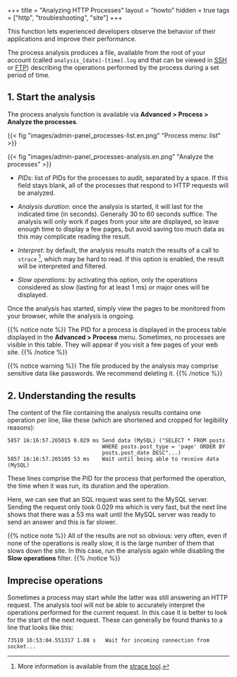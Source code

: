 +++
title = "Analyzing HTTP Processes"
layout = "howto"
hidden = true
tags = ["http", "troubleshooting", "site"]
+++

This function lets experienced developers observe the behavior of their applications and improve their performance.

The process analysis produces a file, available from the root of your account (called `analysis_[date]-[time].log` and that can be viewed in [SSH](remote-access/ssh) or [FTP](remote-access/ftp)) describing the operations performed by the process during a set period of time.

## 1. Start the analysis

The process analysis function is available via **Advanced > Process > Analyze the processes**.

{{< fig "images/admin-panel_processes-list.en.png" "Process menu: list" >}}

{{< fig "images/admin-panel_processes-analysis.en.png" "Analyze the processes" >}}

- *PIDs*: list of PIDs for the processes to audit, separated by a space. If this field stays blank, all of the processes that respond to HTTP requests will be analyzed.

- *Analysis duration*: once the analysis is started, it will last for the indicated time (in seconds). Generally 30 to 60 seconds suffice. The analysis will only work if pages from your site are displayed, so leave enough time to display a few pages, but avoid saving too much data as this may complicate reading the result.

- *Interpret*: by default, the analysis results match the results of a call to `strace` [^1], which may be hard to read. If this option is enabled, the result will be interpreted and filtered.

- *Slow operations*: by activating this option, only the operations considered as slow (lasting for at least 1 ms) or major ones will be displayed.

Once the analysis has started, simply view the pages to be monitored from your browser, while the analysis is ongoing.

{{% notice note %}}
The PID for a process is displayed in the process table displayed in the **Advanced > Process** menu. Sometimes, no processes are visible in this table. They will appear if you visit a few pages of your web site.
{{% /notice %}}

{{% notice warning %}}
The file produced by the analysis may comprise sensitive data like passwords. We recommend deleting it.
{{% /notice %}}

## 2. Understanding the results

The content of the file containing the analysis results contains one operation per line, like these (which are shortened and cropped for legibility reasons):

```
5857 16:16:57.265015 0.029 ms Send data (MySQL) ("SELECT * FROM posts
                              WHERE posts.post_type = 'page' ORDER BY
                              posts.post_date DESC"...)
5857 16:16:57.265105 53 ms    Wait until being able to receive data (MySQL)
```

These lines comprise the PID for the process that performed the operation, the time when it was run, its duration and the operation.

Here, we can see that an SQL request was sent to the MySQL server. Sending the request only took 0.029 ms which is very fast, but the next line shows that there was a 53 ms wait until the MySQL server was ready to send an answer and this is far slower.

{{% notice note %}}
All of the results are not so obvious: very often, even if none of the operations is really slow, it is the large number of them that slows down the site. In this case, run the analysis again while disabling the **Slow operations** filter.
{{% /notice %}}

## Imprecise operations

Sometimes a process may start while the latter was still answering an HTTP request. The analysis tool will not be able to accurately interpret the operations performed for the current request. In this case it is better to look for the start of the next request. These can generally be found thanks to a line that looks like this:

```
73510 16:53:04.551317 1.08 s   Wait for incoming connection from socket...
```


[^1]: More information is available from the [strace tool](https://en.wikipedia.org/wiki/Strace).
